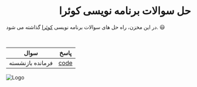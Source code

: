 
<div dir="rtl">
<h1>حل سوالات برنامه نویسی کوئرا</h1>
</div>

<p>
  در این مخزن، راه حل های سوالات برنامه نویسی <a href="https://quera.org">کوئرا</a> گذاشته می شود. 😃
</p>
<br>

| سوال             | پاسخ                                                                |
| ----------------- | ------------------------------------------------------------------ |
| فرمانده بازنشسته | [code](https://github.com/Erfan-Salimi/quera-solutions/blob/master/Contest/%D9%81%D8%B1%D9%85%D8%A7%D9%86%D8%AF%D9%87%20%D8%A8%D8%A7%D8%B2%D9%86%D8%B4%D8%B3%D8%AA%D9%87.cpp)|


![Logo](https://www.mrpy.ir/media/new-logo.png)
